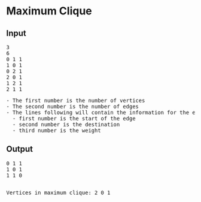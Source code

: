 <h1>Maximum Clique</h1>

<h2>Input</h2>
<pre>
3
6
0 1 1
1 0 1
0 2 1
2 0 1
1 2 1
2 1 1
</pre>
<pre>
- The first number is the number of vertices
- The second number is the number of edges
- The lines following will contain the information for the edge,
  - first number is the start of the edge
  - second number is the destination  
  - third number is the weight
</pre>

<h2>Output</h2>
<pre>
0 1 1
1 0 1
1 1 0

Vertices in maximum clique:
2 0 1
</pre>

